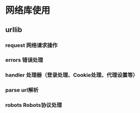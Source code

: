 # 网络库使用

## urllib
### request 网络请求操作
### errors   错误处理
### handler 处理器（登录处理、Cookie处理、代理设置等）
### parse   url解析
### robots  Robots协议处理